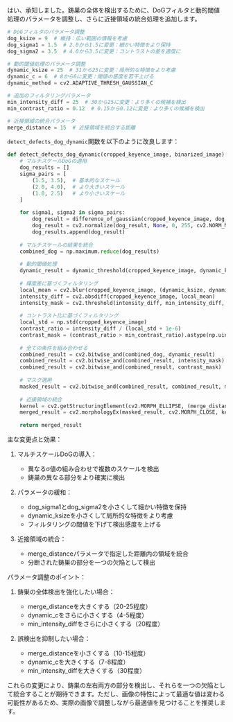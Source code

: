 はい、承知しました。鋳巣の全体を検出するために、DoGフィルタと動的閾値処理のパラメータを調整し、さらに近接領域の統合処理を追加します。

```python
# DoGフィルタのパラメータ調整
dog_ksize = 9  # 維持：広い範囲の情報を考慮
dog_sigma1 = 1.5  # 2.0から1.5に変更：細かい特徴をより保持
dog_sigma2 = 3.5  # 4.0から3.5に変更：コントラストの差を適度に

# 動的閾値処理のパラメータ調整
dynamic_ksize = 25  # 31から25に変更：局所的な特徴をより考慮
dynamic_c = 6  # 8から6に変更：閾値の感度を若干上げる
dynamic_method = cv2.ADAPTIVE_THRESH_GAUSSIAN_C

# 追加のフィルタリングパラメータ
min_intensity_diff = 25  # 30から25に変更：より多くの候補を検出
min_contrast_ratio = 0.12  # 0.15から0.12に変更：より多くの候補を検出

# 近接領域の統合パラメータ
merge_distance = 15  # 近接領域を統合する距離
```

`detect_defects_dog_dynamic`関数を以下のように改良します：

```python
def detect_defects_dog_dynamic(cropped_keyence_image, binarized_image):
    # マルチスケールDoGの適用
    dog_results = []
    sigma_pairs = [
        (1.5, 3.5),  # 基本的なスケール
        (2.0, 4.0),  # より大きいスケール
        (1.0, 2.5)   # より小さいスケール
    ]
    
    for sigma1, sigma2 in sigma_pairs:
        dog_result = difference_of_gaussian(cropped_keyence_image, dog_ksize, sigma1, sigma2)
        dog_result = cv2.normalize(dog_result, None, 0, 255, cv2.NORM_MINMAX, dtype=cv2.CV_8U)
        dog_results.append(dog_result)
    
    # マルチスケールの結果を統合
    combined_dog = np.maximum.reduce(dog_results)
    
    # 動的閾値処理
    dynamic_result = dynamic_threshold(cropped_keyence_image, dynamic_ksize, dynamic_method, dynamic_c)
    
    # 輝度差に基づくフィルタリング
    local_mean = cv2.blur(cropped_keyence_image, (dynamic_ksize, dynamic_ksize))
    intensity_diff = cv2.absdiff(cropped_keyence_image, local_mean)
    intensity_mask = cv2.threshold(intensity_diff, min_intensity_diff, 255, cv2.THRESH_BINARY)[1]
    
    # コントラスト比に基づくフィルタリング
    local_std = np.std(cropped_keyence_image)
    contrast_ratio = intensity_diff / (local_std + 1e-6)
    contrast_mask = (contrast_ratio > min_contrast_ratio).astype(np.uint8) * 255
    
    # 全ての条件を組み合わせる
    combined_result = cv2.bitwise_and(combined_dog, dynamic_result)
    combined_result = cv2.bitwise_and(combined_result, intensity_mask)
    combined_result = cv2.bitwise_and(combined_result, contrast_mask)
    
    # マスク適用
    masked_result = cv2.bitwise_and(combined_result, combined_result, mask=binarized_image)
    
    # 近接領域の統合
    kernel = cv2.getStructuringElement(cv2.MORPH_ELLIPSE, (merge_distance, merge_distance))
    merged_result = cv2.morphologyEx(masked_result, cv2.MORPH_CLOSE, kernel)
    
    return merged_result
```

主な変更点と効果：

1. マルチスケールDoGの導入：
   - 異なるσ値の組み合わせで複数のスケールを検出
   - 鋳巣の異なる部分をより確実に検出

2. パラメータの緩和：
   - dog_sigma1とdog_sigma2を小さくして細かい特徴を保持
   - dynamic_ksizeを小さくして局所的な特徴をより考慮
   - フィルタリングの閾値を下げて検出感度を上げる

3. 近接領域の統合：
   - merge_distanceパラメータで指定した距離内の領域を統合
   - 分断された鋳巣の部分を一つの欠陥として検出

パラメータ調整のポイント：

1. 鋳巣の全体検出を強化したい場合：
   - merge_distanceを大きくする（20-25程度）
   - dynamic_cをさらに小さくする（4-5程度）
   - min_intensity_diffをさらに小さくする（20程度）

2. 誤検出を抑制したい場合：
   - merge_distanceを小さくする（10-15程度）
   - dynamic_cを大きくする（7-8程度）
   - min_intensity_diffを大きくする（30程度）

これらの変更により、鋳巣の左右両方の部分を検出し、それらを一つの欠陥として統合することが期待できます。ただし、画像の特性によって最適な値は変わる可能性があるため、実際の画像で調整しながら最適値を見つけることを推奨します。
